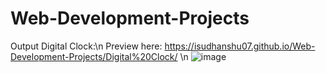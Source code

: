 # Web-Development-Projects
Output Digital Clock:\n
Preview here: https://isudhanshu07.github.io/Web-Development-Projects/Digital%20Clock/ \n
![image](https://user-images.githubusercontent.com/115497816/232593693-6fdf5f5e-a5ad-4e9b-91fa-ad9b45f4a8f3.png)
